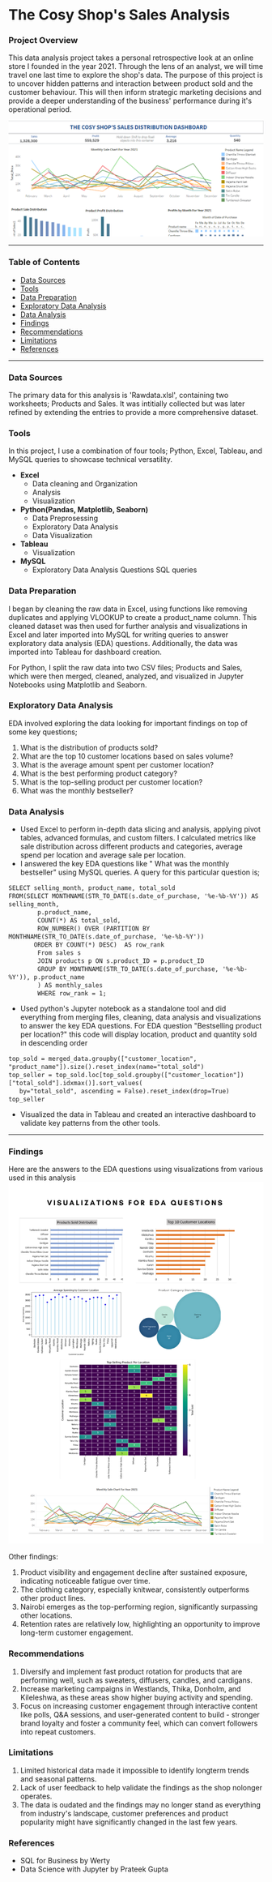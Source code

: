# The Cosy Shop's Sales Analysis

### Project Overview

This data analysis project takes a personal retrospective look at an online store I founded in the year 2021. Through the lens of an analyst, we will time travel one last time to explore the shop's data. The purpose of this project is to uncover hidden patterns and interaction between product sold and the customer behaviour. This will then inform strategic marketing decisions and provide a deeper
understanding of the business' performance during it's operational period. 

![Alt text](TCStableaudashboard.png)

---
### Table of Contents
- [Data Sources](#data-sources)
- [Tools](#tools)
- [Data Preparation](#data-preparation)
- [Exploratory Data Analysis](#exploratory-data-analysis)
- [Data Analysis](#data-analysis)
- [Findings](#results/findings)
- [Recommendations](#recommendations)
- [Limitations](#limitations)
- [References](#references)
 
---

### Data Sources

The primary data for this analysis is 'Rawdata.xlsl', containing two worksheets; Products and Sales. It was intitially collected but was later refined by extending the entries to provide a more comprehensive dataset.

### Tools
In this project, I use a combination of four tools; Python, Excel, Tableau, and MySQL queries to showcase technical versatility.

- **Excel**
  - Data cleaning and Organization
  - Analysis
  - Visualization
- **Python(Pandas, Matplotlib, Seaborn)**
  - Data Preprosessing
  - Exploratory Data Analysis
  - Data Visualization
- **Tableau**
  - Visualization
- **MySQL**
  - Exploratory Data Analysis Questions SQL queries

### Data Preparation

I began by cleaning the raw data in Excel, using functions like removing duplicates and applying VLOOKUP to create a product_name column. This cleaned dataset was then used for further analysis and visualizations in Excel and later imported into MySQL for writing queries to answer exploratory data analysis (EDA) questions. Additionally, the data was imported into Tableau for dashboard creation.

For Python, I split the raw data into two CSV files; Products and Sales, which were then merged, cleaned, analyzed, and visualized in Jupyter Notebooks using Matplotlib and Seaborn.


### Exploratory Data Analysis

EDA involved exploring the data looking for important findings on top of some key questions;

 1. What is the distribution of products sold?
 2. What are the top 10 customer locations based on sales volume?
 3. What is the average amount spent per customer location?
 4. What is the best performing product category?
 5. What is the top-selling product per customer location?
 6. What was the monthly bestseller?

### Data Analysis
  - Used Excel to perform in-depth data slicing and analysis, applying pivot tables, advanced formulas, and custom filters. I calculated metrics like sale distribution across different products and categories, average spend per location and average sale per location.
  - I answered the key EDA questions like " What was the monthly bestseller" using MySQL queries. A query for this particular
 question is;

```
SELECT selling_month, product_name, total_sold
FROM(SELECT MONTHNAME(STR_TO_DATE(s.date_of_purchase, '%e-%b-%Y')) AS selling_month,
        p.product_name,
        COUNT(*) AS total_sold,
        ROW_NUMBER() OVER (PARTITION BY MONTHNAME(STR_TO_DATE(s.date_of_purchase, '%e-%b-%Y'))
       ORDER BY COUNT(*) DESC)  AS row_rank
        From sales s
        JOIN products p ON s.product_ID = p.product_ID
        GROUP BY MONTHNAME(STR_TO_DATE(s.date_of_purchase, '%e-%b-%Y')), p.product_name
        ) AS monthly_sales
        WHERE row_rank = 1;
```
 - Used python's Jupyter notebook as a standalone tool and did everything from merging files, cleaning, data analysis and visualizations to answer the key EDA questions. For EDA question "Bestselling product per location?" this code will display location, product and quantity sold in descending order 

 ```# Top selling product per location
top_sold = merged_data.groupby(["customer_location", "product_name"]).size().reset_index(name="total_sold")
top_seller = top_sold.loc[top_sold.groupby(["customer_location"])["total_sold"].idxmax()].sort_values(
    by="total_sold", ascending = False).reset_index(drop=True)
top_seller
```
- Visualized the data in Tableau and created an interactive dashboard to validate key patterns from the other tools.

---
        
### Findings
  Here are the answers to the EDA questions using visualizations from various used in this analysis ![Alt text](EDAvisualizations.png)
  
  Other findings:
1. Product visibility and engagement decline after sustained exposure, indicating noticeable fatigue over time. 
2. The clothing category, especially knitwear, consistently outperforms other product lines.
3. Nairobi emerges as the top-performing region, significantly surpassing other locations.
4. Retention rates are relatively low, highlighting an opportunity to improve long-term customer engagement.
 
### Recommendations

1. Diversify and implement fast product rotation for products that are performing well, such as sweaters, diffusers, candles, and cardigans.
2. Increase marketing campaigns in Westlands, Thika, Donholm, and Kileleshwa, as these areas show higher buying activity and spending.
3. Focus on increasing customer engagement through interactive content like polls, Q&A sessions, and user-generated content to build - 
stronger brand loyalty and foster a community feel, which can convert followers into repeat customers.

### Limitations
1. Limited historical data made it impossible to identify longterm trends and seasonal patterns.
2. Lack of user feedback to help validate the findings as the shop nolonger operates.
3. The data is oudated and the findings may no longer stand as everything from industry's landscape, customer preferences and product 
 popularity might have significantly changed in the last few years.

### References
 - SQL for Business by Werty
 - Data Science with Jupyter by Prateek Gupta



